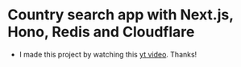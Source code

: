 # Country search app with Next.js, Hono, Redis and Cloudflare

- I made this project by watching this [yt video](https://www.youtube.com/watch?v=2Y3A4deNs9A). Thanks!

